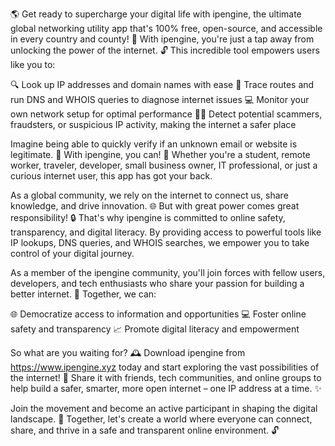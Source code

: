 🌎 Get ready to supercharge your digital life with ipengine, the ultimate global networking utility app that's 100% free, open-source, and accessible in every country and county! 🤩 With ipengine, you're just a tap away from unlocking the power of the internet. 🔓 This incredible tool empowers users like you to:

🔍 Look up IP addresses and domain names with ease
🚀 Trace routes and run DNS and WHOIS queries to diagnose internet issues
💻 Monitor your own network setup for optimal performance
🕵️‍♀️ Detect potential scammers, fraudsters, or suspicious IP activity, making the internet a safer place

Imagine being able to quickly verify if an unknown email or website is legitimate. 📧 With ipengine, you can! 💯 Whether you're a student, remote worker, traveler, developer, small business owner, IT professional, or just a curious internet user, this app has got your back.

As a global community, we rely on the internet to connect us, share knowledge, and drive innovation. 🌐 But with great power comes great responsibility! 🔒 That's why ipengine is committed to online safety, transparency, and digital literacy. By providing access to powerful tools like IP lookups, DNS queries, and WHOIS searches, we empower you to take control of your digital journey.

As a member of the ipengine community, you'll join forces with fellow users, developers, and tech enthusiasts who share your passion for building a better internet. 👥 Together, we can:

🌐 Democratize access to information and opportunities
💻 Foster online safety and transparency
📈 Promote digital literacy and empowerment

So what are you waiting for? 🕰️ Download ipengine from https://www.ipengine.xyz today and start exploring the vast possibilities of the internet! 🚀 Share it with friends, tech communities, and online groups to help build a safer, smarter, more open internet – one IP address at a time. ✨

Join the movement and become an active participant in shaping the digital landscape. 🌟 Together, let's create a world where everyone can connect, share, and thrive in a safe and transparent online environment. 🔓